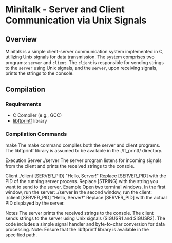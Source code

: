 # Minitalk - Server and Client Communication via Unix Signals

## Overview

Minitalk is a simple client-server communication system implemented in C, utilizing Unix signals for data transmission. The system comprises two programs: `server` and `client`. The `client` is responsible for sending strings to the `server` using Unix signals, and the `server`, upon receiving signals, prints the strings to the console.

## Compilation

### Requirements

- C Compiler (e.g., GCC)
- [libftprintf](https://github.com/mouadelbh/Printf) library

### Compilation Commands

make
The make command compiles both the server and client programs. The libftprintf library is assumed to be available in the ./ft_printf/ directory.

Execution
Server
./server
The server program listens for incoming signals from the client and prints the received strings to the console.

Client
./client [SERVER_PID] "Hello, Server!"
Replace [SERVER_PID] with the PID of the running server process.
Replace [STRING] with the string you want to send to the server.
Example
Open two terminal windows.
In the first window, run the server:
./server
In the second window, run the client:
./client [SERVER_PID] "Hello, Server!"
Replace [SERVER_PID] with the actual PID displayed by the server.

Notes
The server prints the received strings to the console.
The client sends strings to the server using Unix signals (SIGUSR1 and SIGUSR2).
The code includes a simple signal handler and byte-to-char conversion for data processing.
Note: Ensure that the libftprintf library is available in the specified path.
